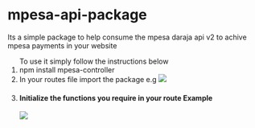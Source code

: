 # mpesa-api-package

<p>
Its a simple package to help consume the mpesa daraja api v2 to achive mpesa payments in your website
</p>



<ol>
To use it simply follow the instructions below
<li>
npm install mpesa-controller
</li>
<li>
In your routes file import the package e.g <em>
<img src="https://user-images.githubusercontent.com/43230510/168447483-73598460-bbce-4418-8e5a-5f764dc16c21.png"/>

  </em>
</li>
<li>
<h4>Initialize the functions you require in your route Example</h4> <em>
<img src="https://user-images.githubusercontent.com/43230510/168447482-131e7b83-2e65-42fe-8a86-f3867d63aef3.png" />

  
</em>
</li>
</ol>
